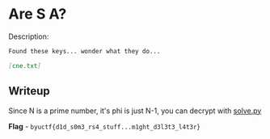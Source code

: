 # Are S A?
Description:
```markdown
Found these keys... wonder what they do...

[cne.txt]
```

## Writeup
Since N is a prime number, it's phi is just N-1, you can decrypt with [solve.py](./solve.py)

**Flag** - `byuctf{d1d_s0m3_rs4_stuff...m1ght_d3l3t3_l4t3r}`